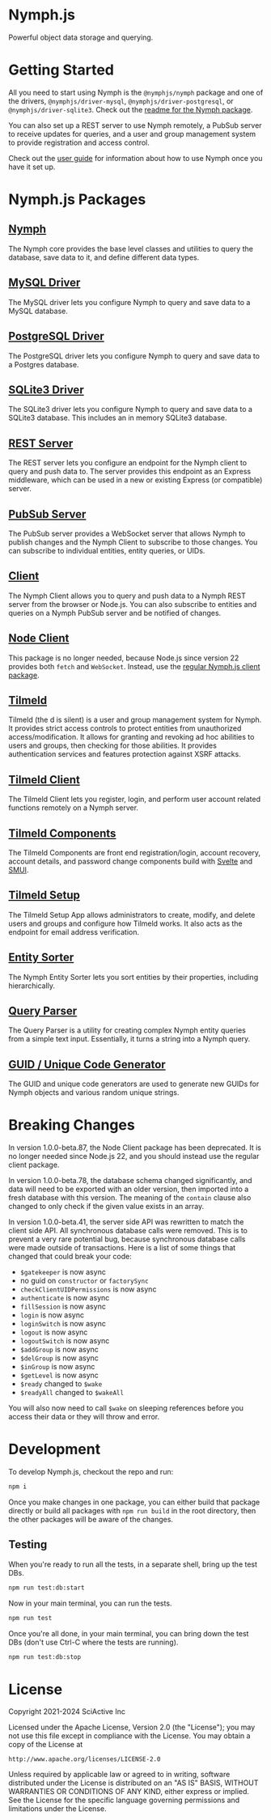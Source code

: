 # Nymph.js

Powerful object data storage and querying.

# Getting Started

All you need to start using Nymph is the `@nymphjs/nymph` package and one of the drivers, `@nymphjs/driver-mysql`, `@nymphjs/driver-postgresql`, or `@nymphjs/driver-sqlite3`. Check out the [readme for the Nymph package](packages/nymph/README.md).

You can also set up a REST server to use Nymph remotely, a PubSub server to receive updates for queries, and a user and group management system to provide registration and access control.

Check out the [user guide](https://nymph.io/user-guide/introduction) for information about how to use Nymph once you have it set up.

# Nymph.js Packages

## [Nymph](packages/nymph)

The Nymph core provides the base level classes and utilities to query the database, save data to it, and define different data types.

## [MySQL Driver](packages/driver-mysql)

The MySQL driver lets you configure Nymph to query and save data to a MySQL database.

## [PostgreSQL Driver](packages/driver-postgresql)

The PostgreSQL driver lets you configure Nymph to query and save data to a Postgres database.

## [SQLite3 Driver](packages/driver-sqlite3)

The SQLite3 driver lets you configure Nymph to query and save data to a SQLite3 database. This includes an in memory SQLite3 database.

## [REST Server](packages/server)

The REST server lets you configure an endpoint for the Nymph client to query and push data to. The server provides this endpoint as an Express middleware, which can be used in a new or existing Express (or compatible) server.

## [PubSub Server](packages/pubsub)

The PubSub server provides a WebSocket server that allows Nymph to publish changes and the Nymph Client to subscribe to those changes. You can subscribe to individual entities, entity queries, or UIDs.

## [Client](packages/client)

The Nymph Client allows you to query and push data to a Nymph REST server from the browser or Node.js. You can also subscribe to entities and queries on a Nymph PubSub server and be notified of changes.

## [Node Client](packages/client-node)

This package is no longer needed, because Node.js since version 22 provides both `fetch` and `WebSocket`. Instead, use the [regular Nymph.js client package](https://www.npmjs.com/package/@nymphjs/client).

## [Tilmeld](packages/tilmeld)

Tilmeld (the d is silent) is a user and group management system for Nymph. It provides strict access controls to protect entities from unauthorized access/modification. It allows for granting and revoking ad hoc abilities to users and groups, then checking for those abilities. It provides authentication services and features protection against XSRF attacks.

## [Tilmeld Client](packages/tilmeld-client)

The Tilmeld Client lets you register, login, and perform user account related functions remotely on a Nymph server.

## [Tilmeld Components](packages/tilmeld-components)

The Tilmeld Components are front end registration/login, account recovery, account details, and password change components build with [Svelte](https://svelte.dev/) and [SMUI](https://sveltematerialui.com/).

## [Tilmeld Setup](packages/tilmeld-setup)

The Tilmeld Setup App allows administrators to create, modify, and delete users and groups and configure how Tilmeld works. It also acts as the endpoint for email address verification.

## [Entity Sorter](packages/sorter)

The Nymph Entity Sorter lets you sort entities by their properties, including hierarchically.

## [Query Parser](packages/query-parser)

The Query Parser is a utility for creating complex Nymph entity queries from a simple text input. Essentially, it turns a string into a Nymph query.

## [GUID / Unique Code Generator](packages/guid)

The GUID and unique code generators are used to generate new GUIDs for Nymph objects and various random unique strings.

# Breaking Changes

In version 1.0.0-beta.87, the Node Client package has been deprecated. It is no longer needed since Node.js 22, and you should instead use the regular client package.

In version 1.0.0-beta.78, the database schema changed significantly, and data will need to be exported with an older version, then imported into a fresh database with this version. The meaning of the `contain` clause also changed to only check if the given value exists in an array.

In version 1.0.0-beta.41, the server side API was rewritten to match the client side API. All synchronous database calls were removed. This is to prevent a very rare potential bug, because synchronous database calls were made outside of transactions. Here is a list of some things that changed that could break your code:

- `$gatekeeper` is now async
- no guid on `constructor` or `factorySync`
- `checkClientUIDPermissions` is now async
- `authenticate` is now async
- `fillSession` is now async
- `login` is now async
- `loginSwitch` is now async
- `logout` is now async
- `logoutSwitch` is now async
- `$addGroup` is now async
- `$delGroup` is now async
- `$inGroup` is now async
- `$getLevel` is now async
- `$ready` changed to `$wake`
- `$readyAll` changed to `$wakeAll`

You will also now need to call `$wake` on sleeping references before you access their data or they will throw and error.

# Development

To develop Nymph.js, checkout the repo and run:

```sh
npm i
```

Once you make changes in one package, you can either build that package directly or build all packages with `npm run build` in the root directory, then the other packages will be aware of the changes.

## Testing

When you're ready to run all the tests, in a separate shell, bring up the test DBs.

```sh
npm run test:db:start
```

Now in your main terminal, you can run the tests.

```sh
npm run test
```

Once you're all done, in your main terminal, you can bring down the test DBs (don't use Ctrl-C where the tests are running).

```sh
npm run test:db:stop
```

# License

Copyright 2021-2024 SciActive Inc

Licensed under the Apache License, Version 2.0 (the "License");
you may not use this file except in compliance with the License.
You may obtain a copy of the License at

    http://www.apache.org/licenses/LICENSE-2.0

Unless required by applicable law or agreed to in writing, software
distributed under the License is distributed on an "AS IS" BASIS,
WITHOUT WARRANTIES OR CONDITIONS OF ANY KIND, either express or implied.
See the License for the specific language governing permissions and
limitations under the License.
